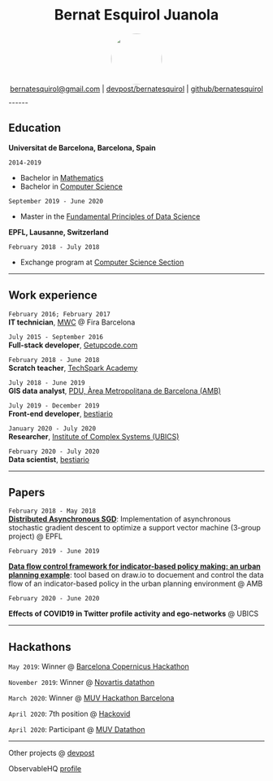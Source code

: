 <h1 id="profile-photo" style='text-align:center;padding-bottom:10;margin-bottom:10;margin-top:10'>
    Bernat Esquirol Juanola
</h1>

<div id="profile-photo" style='text-align:center;'>
    <img src="https://drive.google.com/thumbnail?id=14EZbi-0a9x2lC3LGZXLtJQ3JyrvqP5zw" style='border-radius: 50px' width='100px'/>
</div>

<div id="webaddress"  style='text-align:center;padding-bottom:10'>
<a href="mailto:bernatesquirol@gmail.com">bernatesquirol@gmail.com</a>
  | <a href="https://devpost.com/bernatesquirol">devpost/bernatesquirol</a> | <a href="https://github.com/bernatesquirol">github/bernatesquirol</a>
</div>
------

## Education

__Universitat de Barcelona, Barcelona, Spain__

`2014-2019`<br>

- Bachelor in [Mathematics](https://mat.ub.edu/graumatematiques/)
- Bachelor in [Computer Science](https://mat.ub.edu/grauinformatica/)

`September 2019 - June 2020`<br>

- Master in the [Fundamental Principles of Data Science](http://www.ub.edu/datascience/master/)

__EPFL, Lausanne, Switzerland__

`February 2018 - July 2018`<br>

- Exchange program at [Computer Science Section](https://ic.epfl.ch/computer-science)

------

## Work experience

`February 2016; February 2017`<br>__IT technician__, [MWC](https://www.mwcbarcelona.com/) @ Fira Barcelona

`July 2015 - September 2016`<br>__Full-stack developer__, [Getupcode.com](https://www.linkedin.com/company/getupcode-com/)

`February 2018 - June 2018`<br>__Scratch teacher__, [TechSpark Academy](https://techsparkacademy.ch/en/home/)

`July 2018 - June 2019`<br>__GIS data analyst__, [PDU, Àrea Metropolitana de Barcelona (AMB)](http://urbanisme.amb.cat/)

`July 2019 - December 2019`<br>__Front-end developer__, [bestiario](http://bestiario.org/)

`January 2020 - July 2020`<br>__Researcher__, [Institute of Complex Systems (UBICS)](http://ubics.ub.edu/)

`February 2020 - July 2020`<br>**Data scientist**, [bestiario](http://bestiario.org/)

------

## Papers

`February 2018 - May 2018`<br>[__Distributed Asynchronous SGD__](https://github.com/bernatesquirol/bernatesquirol.github.io/blob/master/Distributed_Asynchronous_SGD.pdf): Implementation of asynchronous stochastic gradient descent to optimize a support vector machine (3-group project) @ EPFL

`February 2019 - June 2019`<br>

**[Data flow control framework for indicator-based policy making: an urban planning example](http://diposit.ub.edu/dspace/handle/2445/143519)**: tool based on draw.io to docuement and control the data flow of an indicator-based policy in the urban planning environment @ AMB

`February 2020 - June 2020`<br>

**Effects of COVID19 in Twitter profile activity and ego-networks** @ UBICS

------

## Hackathons

`May 2019`: Winner @ [Barcelona Copernicus Hackathon](https://kimglobal.com/ca/evento/copernicus-hackathon-barcelona/)

`November 2019`: Winner @ [Novartis datathon](https://godatathon.com/)

`March 2020`: Winner @ [MUV Hackathon Barcelona](https://barcelona.muv2020.eu/Hackathon/)

`April 2020`: 7th position @ [Hackovid](https://hackovid.cat/solutions?locale=en&filter[search_text]=splittt)

`April 2020`: Participant @ [MUV Datathon](https://kepler.gl/demo/map?mapUrl=https://dl.dropboxusercontent.com/s/5ddfqkby1cmrstz/keplergl_awjuzlr.json)

<hr/>

Other projects @ [devpost](https://devpost.com/bernatesquirol)

ObservableHQ [profile](https://observablehq.com/@bernatesquirol)

